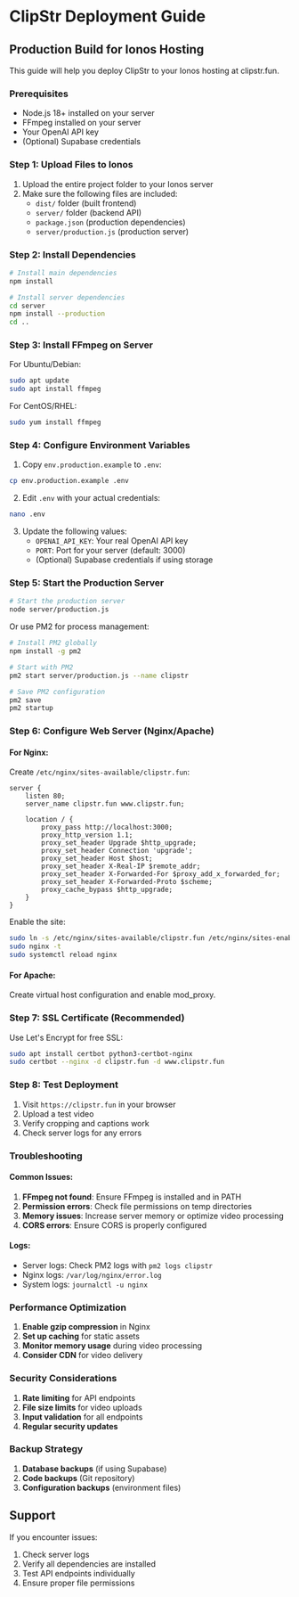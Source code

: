 # ClipStr Deployment Guide

## Production Build for Ionos Hosting

This guide will help you deploy ClipStr to your Ionos hosting at clipstr.fun.

### Prerequisites

- Node.js 18+ installed on your server
- FFmpeg installed on your server
- Your OpenAI API key
- (Optional) Supabase credentials

### Step 1: Upload Files to Ionos

1. Upload the entire project folder to your Ionos server
2. Make sure the following files are included:
   - `dist/` folder (built frontend)
   - `server/` folder (backend API)
   - `package.json` (production dependencies)
   - `server/production.js` (production server)

### Step 2: Install Dependencies

```bash
# Install main dependencies
npm install

# Install server dependencies
cd server
npm install --production
cd ..
```

### Step 3: Install FFmpeg on Server

For Ubuntu/Debian:

```bash
sudo apt update
sudo apt install ffmpeg
```

For CentOS/RHEL:

```bash
sudo yum install ffmpeg
```

### Step 4: Configure Environment Variables

1. Copy `env.production.example` to `.env`:

```bash
cp env.production.example .env
```

2. Edit `.env` with your actual credentials:

```bash
nano .env
```

3. Update the following values:
   - `OPENAI_API_KEY`: Your real OpenAI API key
   - `PORT`: Port for your server (default: 3000)
   - (Optional) Supabase credentials if using storage

### Step 5: Start the Production Server

```bash
# Start the production server
node server/production.js
```

Or use PM2 for process management:

```bash
# Install PM2 globally
npm install -g pm2

# Start with PM2
pm2 start server/production.js --name clipstr

# Save PM2 configuration
pm2 save
pm2 startup
```

### Step 6: Configure Web Server (Nginx/Apache)

#### For Nginx:

Create `/etc/nginx/sites-available/clipstr.fun`:

```nginx
server {
    listen 80;
    server_name clipstr.fun www.clipstr.fun;

    location / {
        proxy_pass http://localhost:3000;
        proxy_http_version 1.1;
        proxy_set_header Upgrade $http_upgrade;
        proxy_set_header Connection 'upgrade';
        proxy_set_header Host $host;
        proxy_set_header X-Real-IP $remote_addr;
        proxy_set_header X-Forwarded-For $proxy_add_x_forwarded_for;
        proxy_set_header X-Forwarded-Proto $scheme;
        proxy_cache_bypass $http_upgrade;
    }
}
```

Enable the site:

```bash
sudo ln -s /etc/nginx/sites-available/clipstr.fun /etc/nginx/sites-enabled/
sudo nginx -t
sudo systemctl reload nginx
```

#### For Apache:

Create virtual host configuration and enable mod_proxy.

### Step 7: SSL Certificate (Recommended)

Use Let's Encrypt for free SSL:

```bash
sudo apt install certbot python3-certbot-nginx
sudo certbot --nginx -d clipstr.fun -d www.clipstr.fun
```

### Step 8: Test Deployment

1. Visit `https://clipstr.fun` in your browser
2. Upload a test video
3. Verify cropping and captions work
4. Check server logs for any errors

### Troubleshooting

#### Common Issues:

1. **FFmpeg not found**: Ensure FFmpeg is installed and in PATH
2. **Permission errors**: Check file permissions on temp directories
3. **Memory issues**: Increase server memory or optimize video processing
4. **CORS errors**: Ensure CORS is properly configured

#### Logs:

- Server logs: Check PM2 logs with `pm2 logs clipstr`
- Nginx logs: `/var/log/nginx/error.log`
- System logs: `journalctl -u nginx`

### Performance Optimization

1. **Enable gzip compression** in Nginx
2. **Set up caching** for static assets
3. **Monitor memory usage** during video processing
4. **Consider CDN** for video delivery

### Security Considerations

1. **Rate limiting** for API endpoints
2. **File size limits** for video uploads
3. **Input validation** for all endpoints
4. **Regular security updates**

### Backup Strategy

1. **Database backups** (if using Supabase)
2. **Code backups** (Git repository)
3. **Configuration backups** (environment files)

## Support

If you encounter issues:

1. Check server logs
2. Verify all dependencies are installed
3. Test API endpoints individually
4. Ensure proper file permissions
